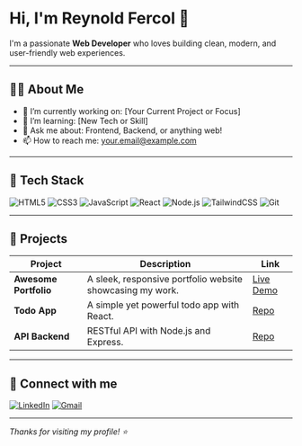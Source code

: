 # Hi, I'm Reynold Fercol 👋

I'm a passionate **Web Developer** who loves building clean, modern, and user-friendly web experiences.

---

## 🧑‍💻 About Me

- 🔭 I’m currently working on: [Your Current Project or Focus]
- 🌱 I’m learning: [New Tech or Skill]
- 💬 Ask me about: Frontend, Backend, or anything web!
- 📫 How to reach me: [your.email@example.com](mailto:your.email@example.com)

---

## 🚀 Tech Stack

![HTML5](https://img.shields.io/badge/HTML5-E34F26?style=flat&logo=html5&logoColor=white)
![CSS3](https://img.shields.io/badge/CSS3-1572B6?style=flat&logo=css3&logoColor=white)
![JavaScript](https://img.shields.io/badge/JavaScript-F7DF1E?style=flat&logo=javascript&logoColor=black)
![React](https://img.shields.io/badge/React-20232A?style=flat&logo=react&logoColor=61DAFB)
![Node.js](https://img.shields.io/badge/Node.js-339933?style=flat&logo=nodedotjs&logoColor=white)
![TailwindCSS](https://img.shields.io/badge/TailwindCSS-06B6D4?style=flat&logo=tailwindcss&logoColor=white)
![Git](https://img.shields.io/badge/Git-F05032?style=flat&logo=git&logoColor=white)

---

## 📂 Projects

| Project | Description | Link |
| ------- | ----------- | ---- |
| **Awesome Portfolio** | A sleek, responsive portfolio website showcasing my work. | [Live Demo](https://your-portfolio-link.com) |
| **Todo App** | A simple yet powerful todo app with React. | [Repo](https://github.com/yourusername/todo-app) |
| **API Backend** | RESTful API with Node.js and Express. | [Repo](https://github.com/yourusername/api-backend) |

---

## 🔗 Connect with me

[![LinkedIn](https://img.shields.io/badge/LinkedIn-0A66C2?style=flat&logo=linkedin&logoColor=white)](https://www.linkedin.com/in/yourusername)
[![Gmail](https://img.shields.io/badge/Gmail-D14836?style=flat&logo=gmail&logoColor=white)](mailto:your.email@example.com)

---

*Thanks for visiting my profile! ⭐️*
